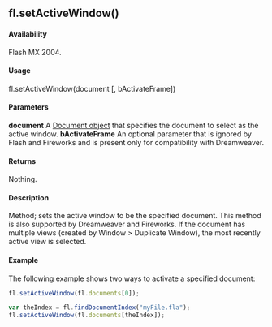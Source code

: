 ## fl.setActiveWindow()

#### Availability

Flash MX 2004.

#### Usage

fl.setActiveWindow(document [, bActivateFrame])

#### Parameters

**document** A [Document object](../Document_object/Document_summary.md) that specifies the document to select as the active window.
**bActivateFrame** An optional parameter that is ignored by Flash and Fireworks and is present only for compatibility with Dreamweaver.

#### Returns

Nothing.

#### Description

Method; sets the active window to be the specified document. This method is also supported by Dreamweaver and Fireworks. If the document has multiple views (created by Window > Duplicate Window), the most recently active view is selected.

#### Example

The following example shows two ways to activate a specified document:

```javascript
fl.setActiveWindow(fl.documents[0]);

var theIndex = fl.findDocumentIndex("myFile.fla");
fl.setActiveWindow(fl.documents[theIndex]);
```
